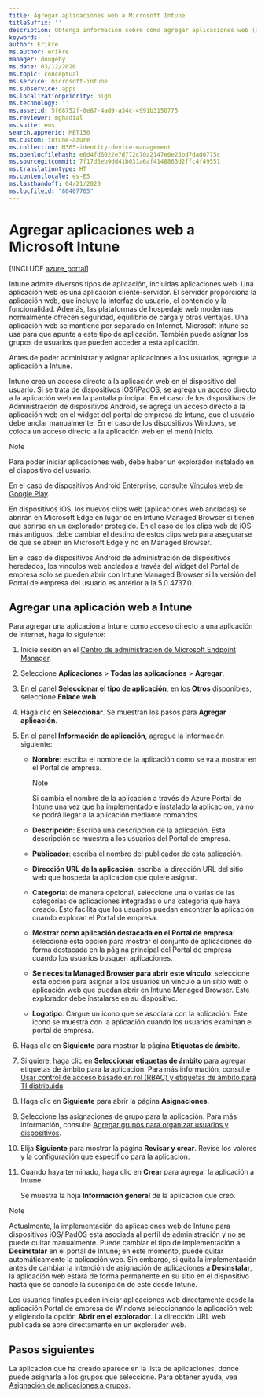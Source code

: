 ```yaml
---
title: Agregar aplicaciones web a Microsoft Intune
titleSuffix: ''
description: Obtenga información sobre cómo agregar aplicaciones web (aplicaciones cliente-servidor) a Microsoft Intune.
keywords: ''
author: Erikre
ms.author: erikre
manager: dougeby
ms.date: 03/12/2020
ms.topic: conceptual
ms.service: microsoft-intune
ms.subservice: apps
ms.localizationpriority: high
ms.technology: ''
ms.assetid: 5f08752f-0e87-4ad9-a34c-4991b3150775
ms.reviewer: mghadial
ms.suite: ems
search.appverid: MET150
ms.custom: intune-azure
ms.collection: M365-identity-device-management
ms.openlocfilehash: e6d4fd6022e7d772c70a2147e0e25bd7dad0775c
ms.sourcegitcommit: 7f17d6eb9dd41b031a6af4148863d2ffc4f49551
ms.translationtype: HT
ms.contentlocale: es-ES
ms.lasthandoff: 04/21/2020
ms.locfileid: "80407705"
---
```

# <a name="add-web-apps-to-microsoft-intune"></a>Agregar aplicaciones web a Microsoft Intune

[!INCLUDE [azure_portal](../includes/azure_portal.md)]

Intune admite diversos tipos de aplicación, incluidas aplicaciones web. Una aplicación web es una aplicación cliente-servidor. El servidor proporciona la aplicación web, que incluye la interfaz de usuario, el contenido y la funcionalidad. Además, las plataformas de hospedaje web modernas normalmente ofrecen seguridad, equilibrio de carga y otras ventajas. Una aplicación web se mantiene por separado en Internet. Microsoft Intune se usa para que apunte a este tipo de aplicación. También puede asignar los grupos de usuarios que pueden acceder a esta aplicación. 

Antes de poder administrar y asignar aplicaciones a los usuarios, agregue la aplicación a Intune. 

Intune crea un acceso directo a la aplicación web en el dispositivo del usuario. Si se trata de dispositivos iOS/iPadOS, se agrega un acceso directo a la aplicación web en la pantalla principal. En el caso de los dispositivos de Administración de dispositivos Android, se agrega un acceso directo a la aplicación web en el widget del portal de empresa de Intune, que el usuario debe anclar manualmente. En el caso de los dispositivos Windows, se coloca un acceso directo a la aplicación web en el menú Inicio.

> [!Note]
> Para poder iniciar aplicaciones web, debe haber un explorador instalado en el dispositivo del usuario. 
> 
> En el caso de dispositivos Android Enterprise, consulte [Vínculos web de Google Play](apps-add-android-for-work.md#managed-google-play-web-links).
> 
> En dispositivos iOS, los nuevos clips web (aplicaciones web ancladas) se abrirán en Microsoft Edge en lugar de en Intune Managed Browser si tienen que abrirse en un explorador protegido. En el caso de los clips web de iOS más antiguos, debe cambiar el destino de estos clips web para asegurarse de que se abren en Microsoft Edge y no en Managed Browser.
>
> En el caso de dispositivos Android de administración de dispositivos heredados, los vínculos web anclados a través del widget del Portal de empresa solo se pueden abrir con Intune Managed Browser si la versión del Portal de empresa del usuario es anterior a la 5.0.4737.0. 

## <a name="add-a-web-app-to-intune"></a>Agregar una aplicación web a Intune
Para agregar una aplicación a Intune como acceso directo a una aplicación de Internet, haga lo siguiente:

1. Inicie sesión en el [Centro de administración de Microsoft Endpoint Manager](https://go.microsoft.com/fwlink/?linkid=2109431).
2. Seleccione **Aplicaciones** > **Todas las aplicaciones** > **Agregar**.
3. En el panel **Seleccionar el tipo de aplicación**, en los **Otros** disponibles, seleccione **Enlace web**.
4. Haga clic en **Seleccionar**. Se muestran los pasos para **Agregar aplicación**.
5. En el panel **Información de aplicación**, agregue la información siguiente:
    - **Nombre**:  escriba el nombre de la aplicación como se va a mostrar en el Portal de empresa. 

        > [!NOTE]
        > Si cambia el nombre de la aplicación a través de Azure Portal de Intune una vez que ha implementado e instalado la aplicación, ya no se podrá llegar a la aplicación mediante comandos.

    - **Descripción**: Escriba una descripción de la aplicación. Esta descripción se muestra a los usuarios del Portal de empresa.
    - **Publicador**: escriba el nombre del publicador de esta aplicación.
    - **Dirección URL de la aplicación**: escriba la dirección URL del sitio web que hospeda la aplicación que quiere asignar.
    - **Categoría**: de manera opcional, seleccione una o varias de las categorías de aplicaciones integradas o una categoría que haya creado. Esto facilita que los usuarios puedan encontrar la aplicación cuando exploran el Portal de empresa.
    - **Mostrar como aplicación destacada en el Portal de empresa**: seleccione esta opción para mostrar el conjunto de aplicaciones de forma destacada en la página principal del Portal de empresa cuando los usuarios busquen aplicaciones.
    - **Se necesita Managed Browser para abrir este vínculo**: seleccione esta opción para asignar a los usuarios un vínculo a un sitio web o aplicación web que puedan abrir en Intune Managed Browser. Este explorador debe instalarse en su dispositivo.
    - **Logotipo**: Cargue un icono que se asociará con la aplicación. Este icono se muestra con la aplicación cuando los usuarios examinan el portal de empresa.
6. Haga clic en **Siguiente** para mostrar la página **Etiquetas de ámbito**.
7. Si quiere, haga clic en **Seleccionar etiquetas de ámbito** para agregar etiquetas de ámbito para la aplicación. Para más información, consulte [Usar control de acceso basado en rol (RBAC) y etiquetas de ámbito para TI distribuida](../fundamentals/scope-tags.md).
8. Haga clic en **Siguiente** para abrir la página **Asignaciones**.
9. Seleccione las asignaciones de grupo para la aplicación. Para más información, consulte [Agregar grupos para organizar usuarios y dispositivos](../fundamentals/groups-add.md). 
10. Elija **Siguiente** para mostrar la página **Revisar y crear**. Revise los valores y la configuración que especificó para la aplicación.
11. Cuando haya terminado, haga clic en **Crear** para agregar la aplicación a Intune.

    Se muestra la hoja **Información general** de la aplicación que creó.

> [!Note]
> Actualmente, la implementación de aplicaciones web de Intune para dispositivos iOS/iPadOS está asociada al perfil de administración y no se puede quitar manualmente. Puede cambiar el tipo de implementación a **Desinstalar** en el portal de Intune; en este momento, puede quitar automáticamente la aplicación web. Sin embargo, si quita la implementación antes de cambiar la intención de asignación de aplicaciones a **Desinstalar**, la aplicación web estará de forma permanente en su sitio en el dispositivo hasta que se cancele la suscripción de este desde Intune.

Los usuarios finales pueden iniciar aplicaciones web directamente desde la aplicación Portal de empresa de Windows seleccionando la aplicación web y eligiendo la opción **Abrir en el explorador**. La dirección URL web publicada se abre directamente en un explorador web. 

## <a name="next-steps"></a>Pasos siguientes

La aplicación que ha creado aparece en la lista de aplicaciones, donde puede asignarla a los grupos que seleccione. Para obtener ayuda, vea [Asignación de aplicaciones a grupos](apps-deploy.md). 
